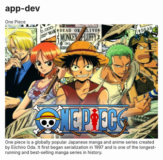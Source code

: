 # app-dev
One Piece
![One piece banner](onepiece.jpg)
One piece is a globally popular Japanese manga and anime series created by Eiichiro Oda. It first began serialization in 1997 and is one of the longest-running and best-selling manga series in history.
